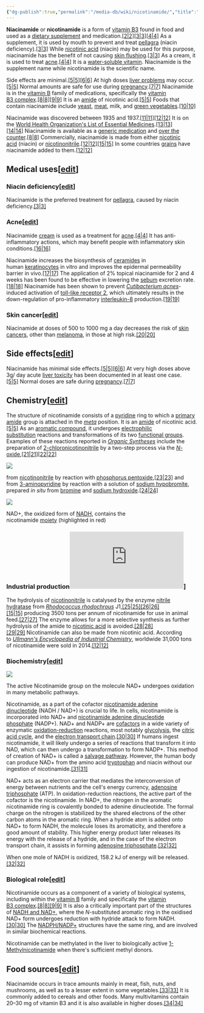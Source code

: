 ```yaml
---
{"dg-publish":true,"permalink":"/media-db/wiki/nicotinamide/","title":"Nicotinamide","tags":["mediaDB/wiki"],"noteIcon":"1"}
---
```


**Niacinamide** or **nicotinamide** is a form of [vitamin B3](https://en.wikipedia.org/wiki/Vitamin_B3 "Vitamin B3") found in food and used as a [dietary supplement](https://en.wikipedia.org/wiki/Dietary_supplement "Dietary supplement") and medication.[[2\|2]](https://en.wikipedia.org/wiki/Nicotinamide#cite_note-2)[[3\|3]](https://en.wikipedia.org/wiki/Nicotinamide#cite_note-WHO2008-3)[[4\|4]](https://en.wikipedia.org/wiki/Nicotinamide#cite_note-BNF69-4) As a supplement, it is used by mouth to prevent and treat [pellagra](https://en.wikipedia.org/wiki/Pellagra "Pellagra") (niacin deficiency).[[3\|3]](https://en.wikipedia.org/wiki/Nicotinamide#cite_note-WHO2008-3) While [nicotinic acid](https://en.wikipedia.org/wiki/Nicotinic_acid "Nicotinic acid") (niacin) may be used for this purpose, niacinamide has the benefit of not causing [skin flushing](https://en.wikipedia.org/wiki/Flushing_(physiology) "Flushing (physiology)").[[3\|3]](https://en.wikipedia.org/wiki/Nicotinamide#cite_note-WHO2008-3) As a cream, it is used to treat [acne](https://en.wikipedia.org/wiki/Acne "Acne").[[4\|4]](https://en.wikipedia.org/wiki/Nicotinamide#cite_note-BNF69-4) It is a [water-soluble vitamin](https://en.wikipedia.org/wiki/Water-soluble_vitamins "Water-soluble vitamins"). Niacinamide is the supplement name while nicotinamide is the scientific name.

Side effects are minimal.[[5\|5]](https://en.wikipedia.org/wiki/Nicotinamide#cite_note-Kn2000-5)[[6\|6]](https://en.wikipedia.org/wiki/Nicotinamide#cite_note-Mac2012-6) At high doses [liver problems](https://en.wikipedia.org/wiki/Liver_problems "Liver problems") may occur.[[5\|5]](https://en.wikipedia.org/wiki/Nicotinamide#cite_note-Kn2000-5) Normal amounts are safe for use during [pregnancy](https://en.wikipedia.org/wiki/Pregnancy "Pregnancy").[[7\|7]](https://en.wikipedia.org/wiki/Nicotinamide#cite_note-Preg2016-7) Niacinamide is in the [vitamin B](https://en.wikipedia.org/wiki/Vitamin_B "Vitamin B") family of medications, specifically the [vitamin B3 complex](https://en.wikipedia.org/wiki/Vitamin_B3_complex "Vitamin B3 complex").[[8\|8]](https://en.wikipedia.org/wiki/Nicotinamide#cite_note-CDI2016-8)[[9\|9]](https://en.wikipedia.org/wiki/Nicotinamide#cite_note-Healthy-Skin-9) It is an [amide](https://en.wikipedia.org/wiki/Amide "Amide") of nicotinic acid.[[5\|5]](https://en.wikipedia.org/wiki/Nicotinamide#cite_note-Kn2000-5) Foods that contain niacinamide include [yeast](https://en.wikipedia.org/wiki/Yeast "Yeast"), [meat](https://en.wikipedia.org/wiki/Meat "Meat"), milk, and [green vegetables](https://en.wikipedia.org/wiki/Green_vegetables "Green vegetables").[[10\|10]](https://en.wikipedia.org/wiki/Nicotinamide#cite_note-10)

Niacinamide was discovered between 1935 and 1937.[[11\|11]](https://en.wikipedia.org/wiki/Nicotinamide#cite_note-11)[[12\|12]](https://en.wikipedia.org/wiki/Nicotinamide#cite_note-Ullmann2015-12) It is on the [World Health Organization's List of Essential Medicines](https://en.wikipedia.org/wiki/WHO_Model_List_of_Essential_Medicines "WHO Model List of Essential Medicines").[[13\|13]](https://en.wikipedia.org/wiki/Nicotinamide#cite_note-WHO21st-13)[[14\|14]](https://en.wikipedia.org/wiki/Nicotinamide#cite_note-WHO22nd-14) Niacinamide is available as a [generic medication](https://en.wikipedia.org/wiki/Generic_medication "Generic medication") and [over the counter](https://en.wikipedia.org/wiki/Over_the_counter "Over the counter").[[8\|8]](https://en.wikipedia.org/wiki/Nicotinamide#cite_note-CDI2016-8) Commercially, niacinamide is made from either [nicotinic acid](https://en.wikipedia.org/wiki/Niacin_(substance) "Niacin (substance)") (niacin) or [nicotinonitrile](https://en.wikipedia.org/wiki/Nicotinonitrile "Nicotinonitrile").[[12\|12]](https://en.wikipedia.org/wiki/Nicotinamide#cite_note-Ullmann2015-12)[[15\|15]](https://en.wikipedia.org/wiki/Nicotinamide#cite_note-Synthesis2015-15) In some countries [grains](https://en.wikipedia.org/wiki/Food_grains "Food grains") have niacinamide added to them.[[12\|12]](https://en.wikipedia.org/wiki/Nicotinamide#cite_note-Ullmann2015-12)

## Medical uses[[edit](https://en.wikipedia.org/w/index.php?title=Nicotinamide&action=edit&section=1 "Edit section: Medical uses")]

### Niacin deficiency[[edit](https://en.wikipedia.org/w/index.php?title=Nicotinamide&action=edit&section=2 "Edit section: Niacin deficiency")]

Niacinamide is the preferred treatment for [pellagra](https://en.wikipedia.org/wiki/Pellagra "Pellagra"), caused by niacin deficiency.[[3\|3]](https://en.wikipedia.org/wiki/Nicotinamide#cite_note-WHO2008-3)

### Acne[[edit](https://en.wikipedia.org/w/index.php?title=Nicotinamide&action=edit&section=3 "Edit section: Acne")]

Niacinamide [cream](https://en.wikipedia.org/wiki/Cream_(pharmaceutical) "Cream (pharmaceutical)") is used as a treatment for [acne](https://en.wikipedia.org/wiki/Acne "Acne").[[4\|4]](https://en.wikipedia.org/wiki/Nicotinamide#cite_note-BNF69-4) It has anti-inflammatory actions, which may benefit people with inflammatory skin conditions.[[16\|16]](https://en.wikipedia.org/wiki/Nicotinamide#cite_note-16)

Niacinamide increases the biosynthesis of [ceramides](https://en.wikipedia.org/wiki/Ceramide "Ceramide") in human [keratinocytes](https://en.wikipedia.org/wiki/Keratinocyte "Keratinocyte") in vitro and improves the epidermal permeability barrier in vivo.[[17\|17]](https://en.wikipedia.org/wiki/Nicotinamide#cite_note-17) The application of 2% topical niacinamide for 2 and 4 weeks has been found to be effective in lowering the [sebum](https://en.wikipedia.org/wiki/Sebaceous_gland "Sebaceous gland") excretion rate.[[18\|18]](https://en.wikipedia.org/wiki/Nicotinamide#cite_note-18) Niacinamide has been shown to prevent _[Cutibacterium acnes](https://en.wikipedia.org/wiki/Cutibacterium_acnes "Cutibacterium acnes")_-induced activation of [toll-like receptor 2](https://en.wikipedia.org/wiki/TLR2 "TLR2"), which ultimately results in the down-regulation of pro-inflammatory [interleukin-8](https://en.wikipedia.org/wiki/Interleukin_8 "Interleukin 8") production.[[19\|19]](https://en.wikipedia.org/wiki/Nicotinamide#cite_note-19)

### Skin cancer[[edit](https://en.wikipedia.org/w/index.php?title=Nicotinamide&action=edit&section=4 "Edit section: Skin cancer")]

Niacinamide at doses of 500 to 1000 mg a day decreases the risk of [skin cancers](https://en.wikipedia.org/wiki/Skin_cancer "Skin cancer"), other than [melanoma](https://en.wikipedia.org/wiki/Melanoma "Melanoma"), in those at high risk.[[20\|20]](https://en.wikipedia.org/wiki/Nicotinamide#cite_note-20)

## Side effects[[edit](https://en.wikipedia.org/w/index.php?title=Nicotinamide&action=edit&section=5 "Edit section: Side effects")]

Niacinamide has minimal side effects.[[5\|5]](https://en.wikipedia.org/wiki/Nicotinamide#cite_note-Kn2000-5)[[6\|6]](https://en.wikipedia.org/wiki/Nicotinamide#cite_note-Mac2012-6) At very high doses above 3g/ day acute [liver toxicity](https://en.wikipedia.org/wiki/Liver_toxicity "Liver toxicity") has been documented in at least one case.[[5\|5]](https://en.wikipedia.org/wiki/Nicotinamide#cite_note-Kn2000-5) Normal doses are safe during [pregnancy](https://en.wikipedia.org/wiki/Pregnancy "Pregnancy").[[7\|7]](https://en.wikipedia.org/wiki/Nicotinamide#cite_note-Preg2016-7)

## Chemistry[[edit](https://en.wikipedia.org/w/index.php?title=Nicotinamide&action=edit&section=6 "Edit section: Chemistry")]

The structure of nicotinamide consists of a [pyridine](https://en.wikipedia.org/wiki/Pyridine "Pyridine") ring to which a [primary amide](https://en.wikipedia.org/wiki/Primary_amide "Primary amide") group is attached in the [_meta_](https://en.wikipedia.org/wiki/Arene_substitution_pattern "Arene substitution pattern") position. It is an [amide](https://en.wikipedia.org/wiki/Amide "Amide") of nicotinic acid.[[5\|5]](https://en.wikipedia.org/wiki/Nicotinamide#cite_note-Kn2000-5) As an [aromatic compound](https://en.wikipedia.org/wiki/Aromatic_compound "Aromatic compound"), it undergoes [electrophilic substitution](https://en.wikipedia.org/wiki/Electrophilic_aromatic_substitution "Electrophilic aromatic substitution") reactions and transformations of its two [functional groups](https://en.wikipedia.org/wiki/Functional_group "Functional group"). Examples of these reactions reported in _[Organic Syntheses](https://en.wikipedia.org/wiki/Organic_Syntheses "Organic Syntheses")_ include the preparation of [2-chloronicotinonitrile](https://en.wikipedia.org/w/index.php?title=2-chloronicotinonitrile&action=edit&redlink=1 "2-chloronicotinonitrile (page does not exist)") by a two-step process via the [_N_-oxide](https://en.wikipedia.org/wiki/N-oxide "N-oxide"),[[21\|21]](https://en.wikipedia.org/wiki/Nicotinamide#cite_note-21)[[22\|22]](https://en.wikipedia.org/wiki/Nicotinamide#cite_note-22)

[![](https://upload.wikimedia.org/wikipedia/commons/thumb/2/2d/Nicotinamide_to_2-chloronicotinonitrile.png/500px-Nicotinamide_to_2-chloronicotinonitrile.png)](https://en.wikipedia.org/wiki/File:Nicotinamide_to_2-chloronicotinonitrile.png)

from [nicotinonitrile](https://en.wikipedia.org/wiki/Nicotinonitrile "Nicotinonitrile") by reaction with [phosphorus pentoxide](https://en.wikipedia.org/wiki/Phosphorus_pentoxide "Phosphorus pentoxide"),[[23\|23]](https://en.wikipedia.org/wiki/Nicotinamide#cite_note-23) and from [3-aminopyridine](https://en.wikipedia.org/wiki/3-aminopyridine "3-aminopyridine") by reaction with a solution of [sodium hypobromite](https://en.wikipedia.org/wiki/Sodium_hypobromite "Sodium hypobromite"), prepared _in situ_ from [bromine](https://en.wikipedia.org/wiki/Bromine "Bromine") and [sodium hydroxide](https://en.wikipedia.org/wiki/Sodium_hydroxide "Sodium hydroxide").[[24\|24]](https://en.wikipedia.org/wiki/Nicotinamide#cite_note-24)

[![](https://upload.wikimedia.org/wikipedia/commons/thumb/a/a8/Nicotinamide_highlighted_in_NAD%2B.svg/220px-Nicotinamide_highlighted_in_NAD%2B.svg.png)](https://en.wikipedia.org/wiki/File:Nicotinamide_highlighted_in_NAD%2B.svg)

NAD+, the oxidized form of [NADH](https://en.wikipedia.org/wiki/Nicotinamide_adenine_dinucleotide "Nicotinamide adenine dinucleotide"), contains the nicotinamide [moiety](https://en.wikipedia.org/wiki/Moiety_(chemistry) "Moiety (chemistry)") (highlighted in red)

### Industrial production![edit](https://en.wikipedia.org/w/index.php?title=Nicotinamide&action=edit&section=7 "Edit section: Industrial production")]

The hydrolysis of [nicotinonitrile](https://en.wikipedia.org/wiki/Nicotinonitrile "Nicotinonitrile") is catalysed by the enzyme [nitrile hydratase](https://en.wikipedia.org/wiki/Nitrile_hydratase "Nitrile hydratase") from _[Rhodococcus rhodochrous](https://en.wikipedia.org/wiki/Rhodococcus_rhodochrous "Rhodococcus rhodochrous")_ J1,[[25\|25]](https://en.wikipedia.org/wiki/Nicotinamide#cite_note-25)[[26\|26]](https://en.wikipedia.org/wiki/Nicotinamide#cite_note-26)[[15\|15]](https://en.wikipedia.org/wiki/Nicotinamide#cite_note-Synthesis2015-15) producing 3500 tons per annum of nicotinamide for use in animal feed.[[27\|27]](https://en.wikipedia.org/wiki/Nicotinamide#cite_note-27) The enzyme allows for a more selective synthesis as further hydrolysis of the amide to [nicotinic acid](https://en.wikipedia.org/wiki/Nicotinic_acid "Nicotinic acid") is avoided.[[28\|28]](https://en.wikipedia.org/wiki/Nicotinamide#cite_note-28)[[29\|29]](https://en.wikipedia.org/wiki/Nicotinamide#cite_note-29) Nicotinamide can also be made from nicotinic acid. According to _[Ullmann's Encyclopedia of Industrial Chemistry](https://en.wikipedia.org/wiki/Ullmann%27s_Encyclopedia_of_Industrial_Chemistry "Ullmann's Encyclopedia of Industrial Chemistry")_, worldwide 31,000 tons of nicotinamide were sold in 2014.[[12\|12]](https://en.wikipedia.org/wiki/Nicotinamide#cite_note-Ullmann2015-12)

### Biochemistry[[edit](https://en.wikipedia.org/w/index.php?title=Nicotinamide&action=edit&section=8 "Edit section: Biochemistry")]

[![](https://upload.wikimedia.org/wikipedia/commons/thumb/5/59/NAD%2B_Oxidation_and_Reduction.png/290px-NAD%2B_Oxidation_and_Reduction.png)](https://en.wikipedia.org/wiki/File:NAD%2B_Oxidation_and_Reduction.png)

The active Nicotinamide group on the molecule NAD+ undergoes oxidation in many metabolic pathways.

Nicotinamide, as a part of the cofactor [nicotinamide adenine dinucleotide](https://en.wikipedia.org/wiki/Nicotinamide_adenine_dinucleotide "Nicotinamide adenine dinucleotide") (NADH / NAD+) is crucial to life. In cells, nicotinamide is incorporated into NAD+ and [nicotinamide adenine dinucleotide phosphate](https://en.wikipedia.org/wiki/Nicotinamide_adenine_dinucleotide_phosphate "Nicotinamide adenine dinucleotide phosphate") (NADP+). NAD+ and NADP+ are [cofactors](https://en.wikipedia.org/wiki/Cofactor_(biochemistry) "Cofactor (biochemistry)") in a wide variety of enzymatic [oxidation-reduction](https://en.wikipedia.org/wiki/Redox "Redox") reactions, most notably [glycolysis](https://en.wikipedia.org/wiki/Glycolysis "Glycolysis"), the [citric acid cycle](https://en.wikipedia.org/wiki/Citric_acid_cycle "Citric acid cycle"), and the [electron transport chain](https://en.wikipedia.org/wiki/Electron_transport_chain "Electron transport chain").[[30\|30]](https://en.wikipedia.org/wiki/Nicotinamide#cite_note-Belenky-30) If humans ingest nicotinamide, it will likely undergo a series of reactions that transform it into NAD, which can then undergo a transformation to form NADP+. This method of creation of NAD+ is called a [salvage pathway](https://en.wikipedia.org/wiki/Salvage_Pathway "Salvage Pathway"). However, the human body can produce NAD+ from the amino acid [tryptophan](https://en.wikipedia.org/wiki/Tryptophan "Tryptophan") and niacin without our ingestion of nicotinamide.[[31\|31]](https://en.wikipedia.org/wiki/Nicotinamide#cite_note-31)

NAD+ acts as an electron carrier that mediates the interconversion of energy between nutrients and the cell's energy currency, [adenosine triphosphate](https://en.wikipedia.org/wiki/Adenosine_triphosphate "Adenosine triphosphate") (ATP). In oxidation-reduction reactions, the active part of the cofactor is the nicotinamide. In NAD+, the nitrogen in the aromatic nicotinamide ring is covalently bonded to adenine dinucleotide. The formal charge on the nitrogen is stabilized by the shared electrons of the other carbon atoms in the aromatic ring. When a hydride atom is added onto NAD+ to form NADH, the molecule loses its aromaticity, and therefore a good amount of stability. This higher energy product later releases its energy with the release of a hydride, and in the case of the electron transport chain, it assists in forming [adenosine triphosphate](https://en.wikipedia.org/wiki/Adenosine_triphosphate "Adenosine triphosphate").[[32\|32]](https://en.wikipedia.org/wiki/Nicotinamide#cite_note-Oxidative_Phosphorylation-32)

When one mole of NADH is oxidized, 158.2 kJ of energy will be released.[[32\|32]](https://en.wikipedia.org/wiki/Nicotinamide#cite_note-Oxidative_Phosphorylation-32)

### Biological role[[edit](https://en.wikipedia.org/w/index.php?title=Nicotinamide&action=edit&section=9 "Edit section: Biological role")]

Nicotinamide occurs as a component of a variety of biological systems, including within the [vitamin B](https://en.wikipedia.org/wiki/Vitamin_B "Vitamin B") family and specifically the [vitamin B3 complex](https://en.wikipedia.org/wiki/Vitamin_B3_complex "Vitamin B3 complex").[[8\|8]](https://en.wikipedia.org/wiki/Nicotinamide#cite_note-CDI2016-8)[[9\|9]](https://en.wikipedia.org/wiki/Nicotinamide#cite_note-Healthy-Skin-9) It is also a critically important part of the structures of [NADH and NAD+](https://en.wikipedia.org/wiki/Nicotinamide_adenine_dinucleotide "Nicotinamide adenine dinucleotide"), where the _N_-substituted aromatic ring in the oxidised NAD+ form undergoes reduction with hydride attack to form NADH.[[30\|30]](https://en.wikipedia.org/wiki/Nicotinamide#cite_note-Belenky-30) The [NADPH/NADP+](https://en.wikipedia.org/wiki/Nicotinamide_adenine_dinucleotide_phosphate "Nicotinamide adenine dinucleotide phosphate") structures have the same ring, and are involved in similar biochemical reactions.

Nicotinamide can be methylated in the liver to biologically active [1-Methylnicotinamide](https://en.wikipedia.org/wiki/1-Methylnicotinamide "1-Methylnicotinamide") when there's sufficient methyl donors.

## Food sources[[edit](https://en.wikipedia.org/w/index.php?title=Nicotinamide&action=edit&section=10 "Edit section: Food sources")]

Niacinamide occurs in trace amounts mainly in meat, fish, nuts, and mushrooms, as well as to a lesser extent in some vegetables.[[33\|33]](https://en.wikipedia.org/wiki/Nicotinamide#cite_note-33) It is commonly added to cereals and other foods. Many multivitamins contain 20–30 mg of vitamin B3 and it is also available in higher doses.[[34\|34]](https://en.wikipedia.org/wiki/Nicotinamide#cite_note-34)